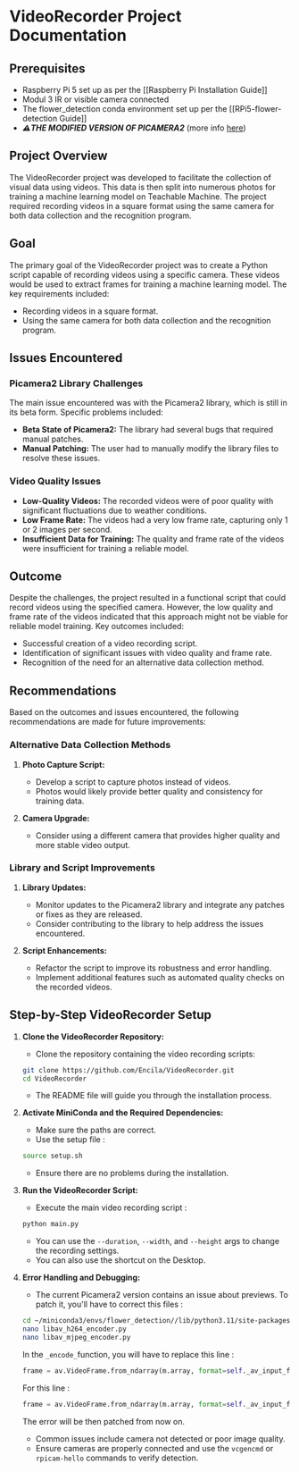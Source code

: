 
# VideoRecorder Project Documentation

## Prerequisites

- Raspberry Pi 5 set up as per the [[Raspberry Pi Installation Guide]]
- Modul 3 IR or visible camera connected
- The flower_detection conda environment set up per the [[RPi5-flower-detection Guide]]
- ***⚠️THE MODIFIED VERSION OF PICAMERA2*** (more info [here](#^2dce5f)) 

## Project Overview

The VideoRecorder project was developed to facilitate the collection of visual data using videos. This data is then split into numerous photos for training a machine learning model on Teachable Machine. The project required recording videos in a square format using the same camera for both data collection and the recognition program.

## Goal

The primary goal of the VideoRecorder project was to create a Python script capable of recording videos using a specific camera. These videos would be used to extract frames for training a machine learning model. The key requirements included:
- Recording videos in a square format.
- Using the same camera for both data collection and the recognition program.

## Issues Encountered

### Picamera2 Library Challenges
The main issue encountered was with the Picamera2 library, which is still in its beta form. Specific problems included:
- **Beta State of Picamera2:** The library had several bugs that required manual patches.
- **Manual Patching:** The user had to manually modify the library files to resolve these issues.

### Video Quality Issues
- **Low-Quality Videos:** The recorded videos were of poor quality with significant fluctuations due to weather conditions.
- **Low Frame Rate:** The videos had a very low frame rate, capturing only 1 or 2 images per second.
- **Insufficient Data for Training:** The quality and frame rate of the videos were insufficient for training a reliable model.

## Outcome

Despite the challenges, the project resulted in a functional script that could record videos using the specified camera. However, the low quality and frame rate of the videos indicated that this approach might not be viable for reliable model training. Key outcomes included:
- Successful creation of a video recording script.
- Identification of significant issues with video quality and frame rate.
- Recognition of the need for an alternative data collection method.

## Recommendations

Based on the outcomes and issues encountered, the following recommendations are made for future improvements:

### Alternative Data Collection Methods
1. **Photo Capture Script:**
   - Develop a script to capture photos instead of videos.
   - Photos would likely provide better quality and consistency for training data.

2. **Camera Upgrade:**
   - Consider using a different camera that provides higher quality and more stable video output.

### Library and Script Improvements
1. **Library Updates:**
   - Monitor updates to the Picamera2 library and integrate any patches or fixes as they are released.
   - Consider contributing to the library to help address the issues encountered.

2. **Script Enhancements:**
   - Refactor the script to improve its robustness and error handling.
   - Implement additional features such as automated quality checks on the recorded videos.

## Step-by-Step VideoRecorder Setup

1. **Clone the VideoRecorder Repository:**
   - Clone the repository containing the video recording scripts:
   ```sh
   git clone https://github.com/Encila/VideoRecorder.git
   cd VideoRecorder
   ```
   - The README file will guide you through the installation process.

2. **Activate MiniConda and the Required Dependencies:** 
   - Make sure the paths are correct.
   - Use the setup file :
   ```sh
   source setup.sh
   ```
   - Ensure there are no problems during the installation.
   
3. **Run the VideoRecorder Script:**
    - Execute the main video recording script :
   ```sh
   python main.py
   ```
    - You can use the `--duration`, `--width`, and `--height` args to change the recording settings.
    - You can also use the shortcut on the Desktop.
    
4. **Error Handling and Debugging:** 
    -  The current Picamera2 version contains an issue about previews. To patch it, you'll have to correct this files :
   ```sh
   cd ~/miniconda3/envs/flower_detection//lib/python3.11/site-packages/picamera2/encoders
   nano libav_h264_encoder.py
   nano libav_mjpeg_encoder.py
   ```
    In the `_encode_`function, you will have to replace this line :
   ```py
   frame = av.VideoFrame.from_ndarray(m.array, format=self._av_input_format, width=self.width)
   ```
    For this line : 
   ```py
   frame = av.VideoFrame.from_ndarray(m.array, format=self._av_input_format)
   ```
    The error will be then patched from now on.
    - Common issues include camera not detected or poor image quality.
    - Ensure cameras are properly connected and use the `vcgencmd` or `rpicam-hello` commands to verify detection.
